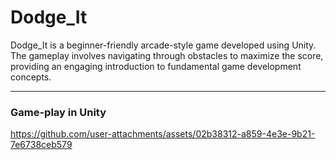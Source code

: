 # Dodge_It


Dodge_It is a beginner-friendly arcade-style game developed using Unity. The gameplay involves navigating through obstacles to maximize the score, providing an engaging introduction to fundamental game development concepts.

---

### Game-play in Unity

https://github.com/user-attachments/assets/02b38312-a859-4e3e-9b21-7e6738ceb579

